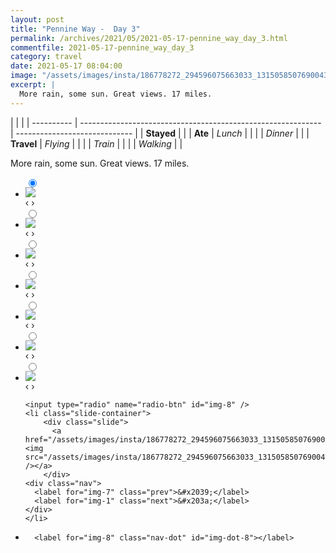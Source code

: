 ```yaml
---
layout: post
title: "Pennine Way -  Day 3"
permalink: /archives/2021/05/2021-05-17-pennine_way_day_3.html
commentfile: 2021-05-17-pennine_way_day_3
category: travel
date: 2021-05-17 08:04:00
image: "/assets/images/insta/186778272_294596075663033_1315058507690043960_n_17931666619558534.jpg"
excerpt: |
  More rain, some sun. Great views. 17 miles.
---
```


|            |                                                              |
| ---------- | ------------------------------------------------------------ | ----------------------------- |
| **Stayed** |  |
| **Ate**    | _Lunch_                                                      |          |
|            | _Dinner_                                                     |          |
| **Travel** | _Flying_                                                     |          |
|            | _Train_                                                      |          |
|            | _Walking_                                                    |          |


More rain, some sun. Great views. 17 miles.


<ul class="slides">
    <input type="radio" name="radio-btn" id="img-1" checked="checked" />
    <li class="slide-container">
        <div class="slide">
          <a href="/assets/images/insta/186609206_1178895905878706_1581589726693249925_n_18111789805234902.jpg"><img src="/assets/images/insta/186609206_1178895905878706_1581589726693249925_n_18111789805234902.jpg" /></a>
        </div>
    <div class="nav">
      <label for="img-8" class="prev">&#x2039;</label>
      <label for="img-2" class="next">&#x203a;</label>
    </div>
    </li>
        <input type="radio" name="radio-btn" id="img-2"  />
    <li class="slide-container">
        <div class="slide">
          <a href="/assets/images/insta/186955812_505576780596571_6343705553565700438_n_17918291230679090.jpg"><img src="/assets/images/insta/186955812_505576780596571_6343705553565700438_n_17918291230679090.jpg" /></a>
        </div>
    <div class="nav">
      <label for="img-1" class="prev">&#x2039;</label>
      <label for="img-3" class="next">&#x203a;</label>
    </div>
    </li>
        <input type="radio" name="radio-btn" id="img-3"  />
    <li class="slide-container">
        <div class="slide">
          <a href="/assets/images/insta/186341443_286469106540778_357601527864986986_n_17842478051604416.jpg"><img src="/assets/images/insta/186341443_286469106540778_357601527864986986_n_17842478051604416.jpg" /></a>
        </div>
    <div class="nav">
      <label for="img-2" class="prev">&#x2039;</label>
      <label for="img-4" class="next">&#x203a;</label>
    </div>
    </li>
        <input type="radio" name="radio-btn" id="img-4"  />
    <li class="slide-container">
        <div class="slide">
          <a href="/assets/images/insta/186546406_174036191284697_426738575503470245_n_17915963599691682.jpg"><img src="/assets/images/insta/186546406_174036191284697_426738575503470245_n_17915963599691682.jpg" /></a>
        </div>
    <div class="nav">
      <label for="img-3" class="prev">&#x2039;</label>
      <label for="img-5" class="next">&#x203a;</label>
    </div>
    </li>
        <input type="radio" name="radio-btn" id="img-5"  />
    <li class="slide-container">
        <div class="slide">
          <a href="/assets/images/insta/187600889_158355469497430_564666105081533205_n_17915599720731923.jpg"><img src="/assets/images/insta/187600889_158355469497430_564666105081533205_n_17915599720731923.jpg" /></a>
        </div>
    <div class="nav">
      <label for="img-4" class="prev">&#x2039;</label>
      <label for="img-6" class="next">&#x203a;</label>
    </div>
    </li>
        <input type="radio" name="radio-btn" id="img-6"  />
    <li class="slide-container">
        <div class="slide">
          <a href="/assets/images/insta/186302329_472128170516988_8434307552773597422_n_17879473754269524.jpg"><img src="/assets/images/insta/186302329_472128170516988_8434307552773597422_n_17879473754269524.jpg" /></a>
        </div>
    <div class="nav">
      <label for="img-5" class="prev">&#x2039;</label>
      <label for="img-7" class="next">&#x203a;</label>
    </div>
    </li>
        <input type="radio" name="radio-btn" id="img-7"  />
    <li class="slide-container">
        <div class="slide">
          <a href="/assets/images/insta/187222643_289857572788732_3326419101520318728_n_17875545806381983.jpg"><img src="/assets/images/insta/187222643_289857572788732_3326419101520318728_n_17875545806381983.jpg" /></a>
        </div>
    <div class="nav">
      <label for="img-6" class="prev">&#x2039;</label>
      <label for="img-8" class="next">&#x203a;</label>
    </div>
    </li>
    
    <input type="radio" name="radio-btn" id="img-8" />
    <li class="slide-container">
        <div class="slide">
          <a href="/assets/images/insta/186778272_294596075663033_1315058507690043960_n_17931666619558534.jpg"><img src="/assets/images/insta/186778272_294596075663033_1315058507690043960_n_17931666619558534.jpg" /></a>
        </div>
    <div class="nav">
      <label for="img-7" class="prev">&#x2039;</label>
      <label for="img-1" class="next">&#x203a;</label>
    </div>
    </li>
			
<li class="nav-dots">
      <label for="img-1" class="nav-dot" id="img-dot-1"></label>
      <label for="img-2" class="nav-dot" id="img-dot-2"></label>
      <label for="img-3" class="nav-dot" id="img-dot-3"></label>
      <label for="img-4" class="nav-dot" id="img-dot-4"></label>
      <label for="img-5" class="nav-dot" id="img-dot-5"></label>
      <label for="img-6" class="nav-dot" id="img-dot-6"></label>
      <label for="img-7" class="nav-dot" id="img-dot-7"></label>

      <label for="img-8" class="nav-dot" id="img-dot-8"></label>

</li>
</ul>        
             

		